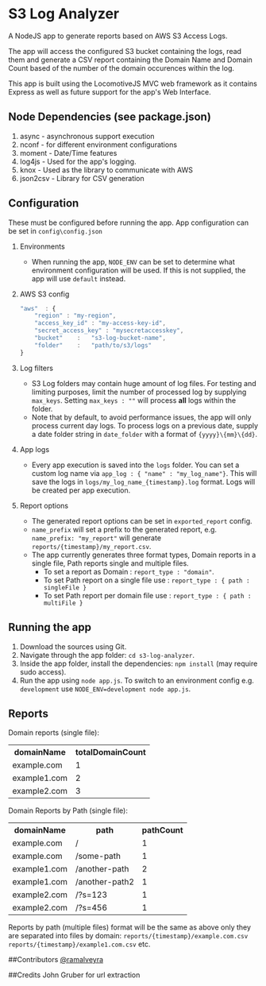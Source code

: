 # S3 Log Analyzer

A NodeJS app to generate reports based on AWS S3 Access Logs. 

The app will access the configured S3 bucket containing the logs, read them and generate a CSV report containing the Domain Name and Domain Count based of the number of the domain occurences within the log.

This app is built using the LocomotiveJS MVC web framework as it contains Express as well as future support for the app's Web Interface.

## Node Dependencies (see package.json)
1. async - asynchronous support execution
2. nconf - for different environment configurations
3. moment - Date/Time features
4. log4js - Used for the app's logging.
5. knox - Used as the library to communicate with AWS
6. json2csv - Library for CSV generation

## Configuration
These must be configured before running the app.
App configuration can be set in ``config\config.json``

1. Environments
    * When running the app, ``NODE_ENV`` can be set to determine what environment configuration will be used. If this is not supplied, the app will use ``default`` instead.

2. AWS S3 config
    
    ```javascript
    "aws"  : {
        "region" : "my-region",
        "access_key_id" : "my-access-key-id",
        "secret_access_key" : "mysecretaccesskey",
        "bucket"    :   "s3-log-bucket-name",
        "folder"    :   "path/to/s3/logs"
    }

3. Log filters
    * S3 Log folders may contain huge amount of log files. For testing and limiting purposes, limit the number of processed log by supplying ``max_keys``. Setting ``max_keys : ""`` will process **all** logs within the folder.
    * Note that by default, to avoid performance issues, the app will only process current day logs. To process logs on a previous date, supply a date folder string in ``date_folder`` with a format of ``{yyyy}\{mm}\{dd}``.
4. App logs
    * Every app execution is saved into the ``logs`` folder. You can set a custom log name via ``app_log : { "name" : "my_log_name"}``. This will save the logs in ``logs/my_log_name_{timestamp}.log`` format. Logs will be created per app execution.
5. Report options
    * The generated report options can be set in ``exported_report`` config.
    * ``name_prefix`` will set a prefix to the generated report, e.g. ``name_prefix: "my_report"`` will generate ``reports/{timestamp}/my_report.csv``.
    * The app currently generates three format types, Domain reports in a single file, Path reports single and multiple files.
        * To set a report as Domain : ``report_type : "domain"``.
        * To set Path report on a single file use : ``report_type : { path : singleFile }``
        * To set Path report per domain file use : ``report_type : { path : multiFile }``

## Running the app
1. Download the sources using Git.
2. Navigate through the app folder: ``cd s3-log-analyzer``.
3. Inside the app folder, install the dependencies: ``npm install`` (may require sudo access).
4. Run the app using ``node app.js``. To switch to an environment config e.g. ``development`` use ``NODE_ENV=development node app.js``.

## Reports
Domain reports (single file):

<table border="0">
<tr>
<th>domainName</th><th>totalDomainCount</th>
</tr>
<tr>
<td>example.com</td><td>1</td>
</tr>
<tr>
<td>example1.com</td><td>2</td>
</tr>
<tr>
<td>example2.com</td><td>3</td>
</tr>
</table>

Domain Reports by Path (single file):
<table border="0">
<tr>
<th>domainName</th><th>path</th><th>pathCount</th>
</tr>
<tr>
<td>example.com</td><td>/</td><td>1</td>
</tr>
<tr>
<td>example.com</td><td>/some-path</td><td>1</td>
</tr>
<tr>
<td>example1.com</td><td>/another-path </td><td>2</td>
</tr>
<tr>
<td>example1.com</td><td>/another-path2 </td><td>1</td>
</tr>
<tr>
<td>example2.com</td><td>/?s=123 </td><td>1</td>
</tr>
<tr>
<td>example2.com</td><td>/?s=456</td><td>1</td>
</tr>
</table>


Reports by path (multiple files) format will be the same as above only they are separated into files by domain:
``reports/{timestamp}/example.com.csv``
``reports/{timestamp}/example1.com.csv`` etc.


##Contributors
[@ramalveyra](https://github.com/ramalveyra)

##Credits
John Gruber for url extraction